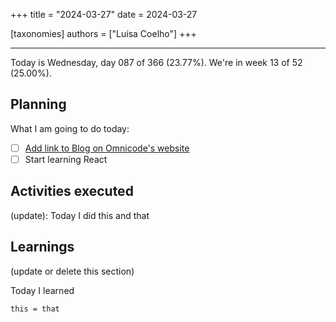 +++
title = "2024-03-27"
date = 2024-03-27

[taxonomies]
authors = ["Luísa Coelho"]
+++

---

Today is Wednesday, day 087 of 366 (23.77%). We're in week 13 of 52 (25.00%).

## Planning

What I am going to do today:

- [ ] [Add link to Blog on Omnicode's website](https://github.com/OmnicodeSolutions/website/issues/119)
- [ ] Start learning React

## Activities executed

(update): Today I did this and that

## Learnings

(update or delete this section)

Today I learned
```
this = that
```

